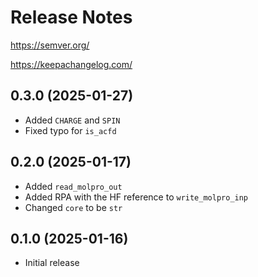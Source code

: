 # Release Notes

https://semver.org/

https://keepachangelog.com/

## 0.3.0 (2025-01-27)

- Added `CHARGE` and `SPIN`
- Fixed typo for `is_acfd`

## 0.2.0 (2025-01-17)

- Added `read_molpro_out`
- Added RPA with the HF reference to `write_molpro_inp`
- Changed `core` to be `str`

## 0.1.0 (2025-01-16)

- Initial release
